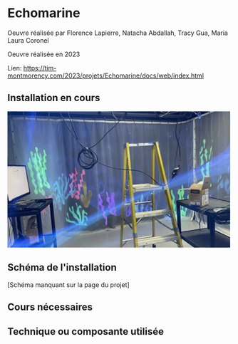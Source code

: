 # Echomarine

Oeuvre réalisée par Florence Lapierre, Natacha Abdallah, Tracy Gua, Maria Laura Coronel

Oeuvre réalisée en 2023

Lien: https://tim-montmorency.com/2023/projets/Echomarine/docs/web/index.html

## Installation en cours

<img src="../Medias/fils.png" style="width: 500px;"></img>

## Schéma de l'installation

[Schéma manquant sur la page du projet]

## Cours nécessaires

## Technique ou composante utilisée
